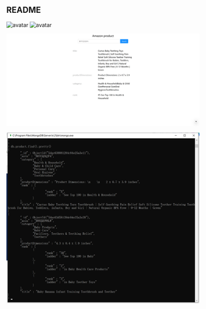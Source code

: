 
## README

![avatar](iamges/2.png)
![avatar](iamges/2.png)

![avatar](images/3.png)

![avatar](images/1.png)